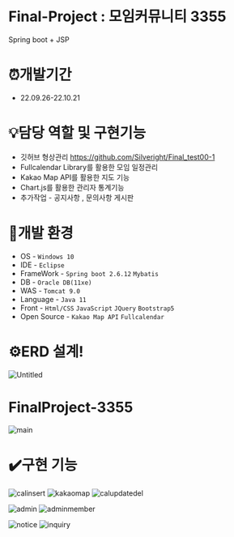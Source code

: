 # Final-Project : 모임커뮤니티 3355
Spring boot + JSP

# ⏰개발기간

* 22.09.26-22.10.21

# 💡담당 역할 및 구현기능

* 깃허브 형상관리 https://github.com/Silveright/Final_test00-1
* Fullcalendar Library를 활용한 모임 일정관리
* Kakao Map API를 활용한 지도 기능
* Chart.js를 활용한 관리자 통계기능
* 추가작업 - 공지사항 , 문의사항 게시판


# 🧰개발 환경

* OS - `Windows 10`
* IDE - `Eclipse`
* FrameWork - `Spring boot 2.6.12` `Mybatis`
* DB - `Oracle DB(11xe)`
* WAS - `Tomcat 9.0`
* Language - `Java 11`
* Front - `Html/CSS` `JavaScript` `JQuery` `Bootstrap5`
* Open Source - `Kakao Map API` `Fullcalendar`


# ⚙️ERD 설계!

![Untitled](https://user-images.githubusercontent.com/100340071/203090702-3183e5bb-9f63-4fdb-aaf8-d0148a42527f.png)


# FinalProject-3355
![main](https://user-images.githubusercontent.com/100340071/203100250-6f5c1f62-abc0-4c16-be02-ed2329636005.gif)

# ✔️구현 기능
![calinsert](https://user-images.githubusercontent.com/100340071/203098891-a66fc274-f1bc-47e8-9d9a-9a87687b15b9.gif)
![kakaomap](https://user-images.githubusercontent.com/100340071/203098948-24784b74-d8f2-4543-abb9-ed026f549829.gif)
![calupdatedel](https://user-images.githubusercontent.com/100340071/203098924-2ba5ed9e-c8da-4d7d-9798-8931b35e1e7c.gif)

![admin](https://user-images.githubusercontent.com/100340071/203098996-3bb3d285-91bf-4053-aa9c-245cf9b27a2d.gif)
![adminmember](https://user-images.githubusercontent.com/100340071/203101682-1ccf7906-6b06-4c78-bae4-44fddca5fff6.gif)

![notice](https://user-images.githubusercontent.com/100340071/203102741-9d9c67b9-3bf5-4d7c-adb4-9f4c1bf43440.gif)
![inquiry](https://user-images.githubusercontent.com/100340071/203099185-5b1dad08-c4b0-4c72-92a4-5b853d3192d1.gif)

